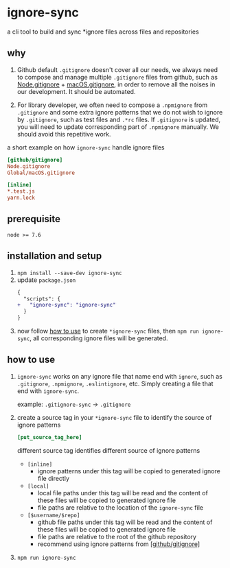 # ignore-sync

a cli tool to build and sync *ignore files across files and repositories

## why

1. Github default `.gitignore` doesn't cover all our needs, we always need to compose and manage multiple `.gitignore` files from github, such as [Node.gitignore](https://github.com/github/gitignore/blob/master/Node.gitignore) + [macOS.gitignore](https://github.com/github/gitignore/blob/master/Global/macOS.gitignore), in order to remove all the noises in our development. It should be automated.

1. For library developer, we often need to compose a `.npmignore` from `.gitignore` and some extra ignore patterns that we do not wish to ignore by `.gitignore`, such as test files and `.*rc` files. If `.gitignore` is updated, you will need to update corresponding part of `.npmignore` manually. We should avoid this repetitive work.

a short example on how `ignore-sync` handle ignore files

```ini
[github/gitignore]
Node.gitignore
Global/macOS.gitignore

[inline]
*.test.js
yarn.lock
```

## prerequisite

`node >= 7.6`

## installation and setup

1. `npm install --save-dev ignore-sync`
1. update `package.json`
    ```diff json
    {
      "scripts": {
    +   "ignore-sync": "ignore-sync"
      }
    }
    ```
1. now follow [how to use](#how-to-use) to create `*ignore-sync` files, then `npm run ignore-sync`, all corresponding ignore files will be generated.

## how to use

1. `ignore-sync` works on any ignore file that name end with `ignore`, such as `.gitignore`, `.npmignore`, `.eslintignore`, etc. Simply creating a file that end with `ignore-sync`.

    example: `.gitignore-sync` -> `.gitignore`

1. create a source tag in your `*ignore-sync` file to identify the source of ignore patterns

    ```ini
    [put_source_tag_here]
    ```

    different source tag identifies different source of ignore patterns

    - `[inline]`
        - ignore patterns under this tag will be copied to generated ignore file directly
    - `[local]`
        - local file paths under this tag will be read and the content of these files will be copied to generated ignore file
        - file paths are relative to the location of the `ignore-sync` file
    - `[$username/$repo]`
        - github file paths under this tag will be read and the content of these files will be copied to generated ignore file
        - file paths are relative to the root of the github repository
        - recommend using ignore patterns from [[github/gitignore]](https://github.com/github/gitignore)

1. `npm run ignore-sync`
